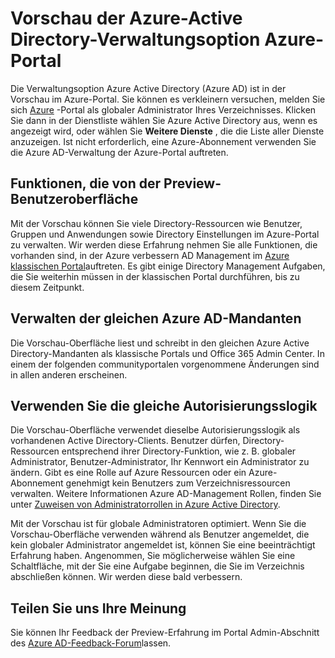 <properties
    pageTitle="Azure Active Directory Preview Explainer | Microsoft Azure"
    description="Ein Thema, das die Unterschiede zwischen Azure Active Directory im Portal klassischen und der Azure-Active Directory-Vorschau im Azure-Portal erläutert."
    services="active-directory"
    documentationCenter=""
    authors="curtand"
    manager="femila"
    editor=""/>

<tags
    ms.service="active-directory"
    ms.workload="identity"
    ms.tgt_pltfrm="na"
    ms.devlang="na"
    ms.topic="article"
    ms.date="09/12/2016"
    ms.author="curtand"/>


# <a name="preview-of-the-azure-active-directory-management-experience-in-the-azure-portal"></a>Vorschau der Azure-Active Directory-Verwaltungsoption Azure-Portal

Die Verwaltungsoption Azure Active Directory (Azure AD) ist in der Vorschau im Azure-Portal. Sie können es verkleinern versuchen, melden Sie sich [Azure](https://portal.azure.com) -Portal als globaler Administrator Ihres Verzeichnisses. Klicken Sie dann in der Dienstliste wählen Sie Azure Active Directory aus, wenn es angezeigt wird, oder wählen Sie **Weitere Dienste** , die die Liste aller Dienste anzuzeigen. Ist nicht erforderlich, eine Azure-Abonnement verwenden Sie die Azure AD-Verwaltung der Azure-Portal auftreten.


## <a name="capabilities-of-the-preview-experience"></a>Funktionen, die von der Preview-Benutzeroberfläche

Mit der Vorschau können Sie viele Directory-Ressourcen wie Benutzer, Gruppen und Anwendungen sowie Directory Einstellungen im Azure-Portal zu verwalten. Wir werden diese Erfahrung nehmen Sie alle Funktionen, die vorhanden sind, in der Azure verbessern AD Management im [Azure klassischen Portal](https://manage.windowsazure.com)auftreten. Es gibt einige Directory Management Aufgaben, die Sie weiterhin müssen in der klassischen Portal durchführen, bis zu diesem Zeitpunkt.

## <a name="manage-the-same-azure-ad-tenants"></a>Verwalten der gleichen Azure AD-Mandanten

Die Vorschau-Oberfläche liest und schreibt in den gleichen Azure Active Directory-Mandanten als klassische Portals und Office 365 Admin Center. In einem der folgenden communityportalen vorgenommene Änderungen sind in allen anderen erscheinen.

## <a name="use-the-same-authorization-logic"></a>Verwenden Sie die gleiche Autorisierungsslogik

Die Vorschau-Oberfläche verwendet dieselbe Autorisierungsslogik als vorhandenen Active Directory-Clients. Benutzer dürfen, Directory-Ressourcen entsprechend ihrer Directory-Funktion, wie z. B. globaler Administrator, Benutzer-Administrator, Ihr Kennwort ein Administrator zu ändern. Gibt es eine Rolle auf Azure Ressourcen oder ein Azure-Abonnement genehmigt kein Benutzers zum Verzeichnisressourcen verwalten. Weitere Informationen Azure AD-Management Rollen, finden Sie unter [Zuweisen von Administratorrollen in Azure Active Directory](active-directory-assign-admin-roles.md). 

Mit der Vorschau ist für globale Administratoren optimiert. Wenn Sie die Vorschau-Oberfläche verwenden während als Benutzer angemeldet, die kein globaler Administrator angemeldet ist, können Sie eine beeinträchtigt Erfahrung haben. Angenommen, Sie möglicherweise wählen Sie eine Schaltfläche, mit der Sie eine Aufgabe beginnen, die Sie im Verzeichnis abschließen können. Wir werden diese bald verbessern.
 
## <a name="tell-us-what-you-think"></a>Teilen Sie uns Ihre Meinung

Sie können Ihr Feedback der Preview-Erfahrung im Portal Admin-Abschnitt des [Azure AD-Feedback-Forum](https://social.msdn.microsoft.com/Forums/home?forum=WindowsAzureAD&filter=alltypes&sort=lastpostdesc)lassen.
